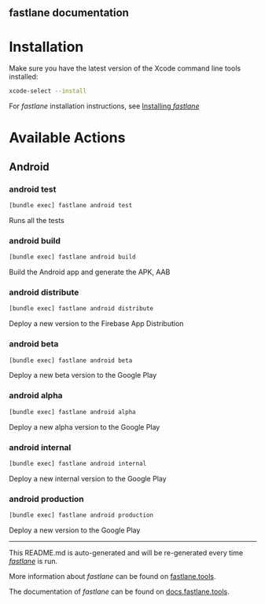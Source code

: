 fastlane documentation
----

# Installation

Make sure you have the latest version of the Xcode command line tools installed:

```sh
xcode-select --install
```

For _fastlane_ installation instructions, see [Installing _fastlane_](https://docs.fastlane.tools/#installing-fastlane)

# Available Actions

## Android

### android test

```sh
[bundle exec] fastlane android test
```

Runs all the tests

### android build

```sh
[bundle exec] fastlane android build
```

Build the Android app and generate the APK, AAB

### android distribute

```sh
[bundle exec] fastlane android distribute
```

Deploy a new version to the Firebase App Distribution

### android beta

```sh
[bundle exec] fastlane android beta
```

Deploy a new beta version to the Google Play

### android alpha

```sh
[bundle exec] fastlane android alpha
```

Deploy a new alpha version to the Google Play

### android internal

```sh
[bundle exec] fastlane android internal
```

Deploy a new internal version to the Google Play

### android production

```sh
[bundle exec] fastlane android production
```

Deploy a new version to the Google Play

----

This README.md is auto-generated and will be re-generated every time [_fastlane_](https://fastlane.tools) is run.

More information about _fastlane_ can be found on [fastlane.tools](https://fastlane.tools).

The documentation of _fastlane_ can be found on [docs.fastlane.tools](https://docs.fastlane.tools).
